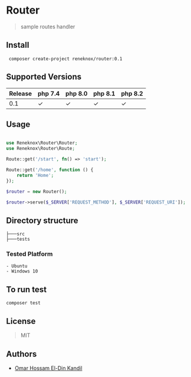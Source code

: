 # Router
> sample routes handler

## Install


```tree
 composer create-project reneknox/router:0.1
```
## Supported Versions

| Release | php 7.4  | php 8.0 | php 8.1  | php 8.2  |
|---------|----------|----------|----------|----------|
| 0.1 | &#x2713; | &#x2713;|&#x2713;|&#x2713;|


## Usage

```php

use Reneknox\Router\Router;
use Reneknox\Router\Route;

Route::get('/start', fn() => 'start');

Route::get('/home', function () {
    return 'Home';
});

$router = new Router();

$router->serve($_SERVER['REQUEST_METHOD'], $_SERVER['REQUEST_URI']);

````
## Directory structure

```tree
├───src
├───tests
```
### Tested Platform

  ```text
  - Ubuntu 
  - Windows 10
  ```

## To run test

  ```text
  composer test
  ```

## License

> MIT

## Authors

- [Omar Hossam El-Din Kandil](https://www.linkedin.com/in/omar-hossameldin-kandil-74633a1bb/)
